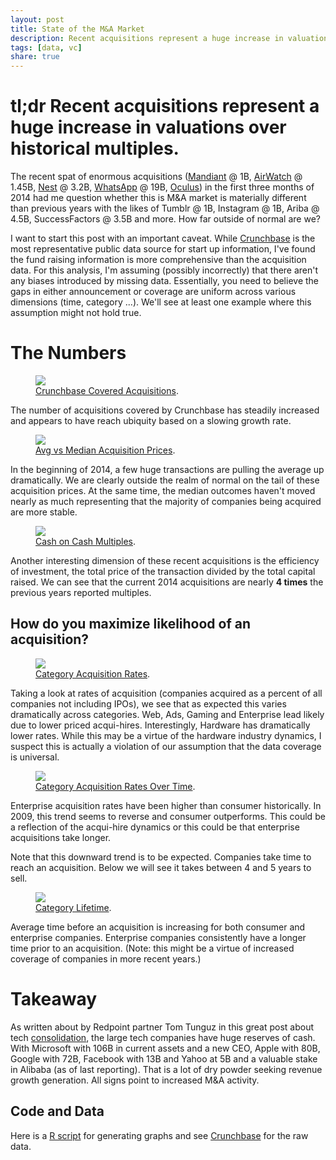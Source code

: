 ```yaml
---
layout: post
title: State of the M&A Market
description: Recent acquisitions represent a huge increase in valuations over historical multiples.
tags: [data, vc]
share: true
---
```


# tl;dr Recent acquisitions represent a huge increase in valuations over historical multiples.

The recent spat of enormous acquisitions ([Mandiant](http://www.nytimes.com/2014/01/03/technology/fireeye-computer-security-firm-acquires-mandiant.html?_r=0) @ 1B, [AirWatch](http://online.wsj.com/news/articles/SB10001424052702304632204579336310939257846) @ 1.45B, [Nest](http://mashable.com/2014/02/12/google-nest-acquisition/) @ 3.2B, [WhatsApp](http://techcrunch.com/2014/02/19/facebooks-19-billion-whatsapp-acquisition-contextualized/) @ 19B, [Oculus](http://www.wired.com/2014/03/facebook-acquires-oculus/)) in the first three months of 2014 had me question whether this is M&A market is materially different than previous years with the likes of Tumblr @ 1B, Instagram @ 1B, Ariba @ 4.5B, SuccessFactors @ 3.5B and more.  How far outside of normal are we?

I want to start this post with an important caveat.  While [Crunchbase](http://info.crunchbase.com/about/crunchbase-data-exports/) is the most representative public data source for start up information, I've found the fund raising information is more comprehensive than the acquisition data.  For this analysis, I'm assuming (possibly incorrectly) that there aren't any biases introduced by missing data.  Essentially, you need to believe the gaps in either announcement or coverage are uniform across various dimensions (time, category ...).  We'll see at least one example where this assumption might not hold true.

# The Numbers

<figure>
  <a href="{{ site.url }}/images/crunchbase/acquisitions/acquisitions.png"><img src="{{ site.url }}/images/crunchbase/acquisitions/acquisitions.png" /></a>
  <figcaption><a href="{{ site.url }}/images/crunchbase/acquisitions/acquisitions.png" title="Crunchbase Covered Acquisitions">Crunchbase Covered Acquisitions</a>.</figcaption>
</figure>

The number of acquisitions covered by Crunchbase has steadily increased and appears to have reach ubiquity based on a slowing growth rate.

<figure>
  <a href="{{ site.url }}/images/crunchbase/acquisitions/avg_acquisition.png"><img src="{{ site.url }}/images/crunchbase/acquisitions/avg_acquisition.png" /></a>
  <figcaption><a href="{{ site.url }}/images/crunchbase/acquisitions/avg_acquisition.png" title="Avg vs Median Acquisition Prices">Avg vs Median Acquisition Prices</a>.</figcaption>
</figure>

In the beginning of 2014, a few huge transactions are pulling the average up dramatically.  We are clearly outside the realm of normal on the tail of these acquisition prices.  At the same time, the median outcomes haven't moved nearly as much representing that the majority of companies being acquired are more stable.

<figure>
  <a href="{{ site.url }}/images/crunchbase/acquisitions/money_multiple.png"><img src="{{ site.url }}/images/crunchbase/acquisitions/money_multiple.png" /></a>
  <figcaption><a href="{{ site.url }}/images/crunchbase/acquisitions/money_multiple.png" title="Cash on Cash Multiples">Cash on Cash Multiples</a>.</figcaption>
</figure>

Another interesting dimension of these recent acquisitions is the efficiency of investment, the total price of the transaction divided by the total capital raised.  We can see that the current 2014 acquisitions are nearly **4 times** the previous years reported multiples.

## How do you maximize likelihood of an acquisition?

<figure>
  <a href="{{ site.url }}/images/crunchbase/acquisitions/category_acquisition.png"><img src="{{ site.url }}/images/crunchbase/acquisitions/category_acquisition.png" /></a>
  <figcaption><a href="{{ site.url }}/images/crunchbase/acquisitions/category_acquisition.png" title="Category Acquisition Rates">Category Acquisition Rates</a>.</figcaption>
</figure>

Taking a look at rates of acquisition (companies acquired as a percent of all companies not including IPOs), we see that as expected this varies dramatically across categories.  Web, Ads, Gaming and Enterprise lead likely due to lower priced acqui-hires.  Interestingly, Hardware has dramatically lower rates.  While this may be a virtue of the hardware industry dynamics, I suspect this is actually a violation of our assumption that the data coverage is universal.

<figure>
  <a href="{{ site.url }}/images/crunchbase/acquisitions/category_year_acquisition.png"><img src="{{ site.url }}/images/crunchbase/acquisitions/category_year_acquisition.png" /></a>
  <figcaption><a href="{{ site.url }}/images/crunchbase/acquisitions/category_year_acquisition.png" title="Category Acquisition Rates Over Time">Category Acquisition Rates Over Time</a>.</figcaption>
</figure>

Enterprise acquisition rates have been higher than consumer historically.  In 2009, this trend seems to reverse and consumer outperforms.  This could be a reflection of the acqui-hire dynamics or this could be that enterprise acquisitions take longer.

Note that this downward trend is to be expected.  Companies take time to reach an acquisition.  Below we will see it takes between 4 and 5 years to sell.

<figure>
  <a href="{{ site.url }}/images/crunchbase/acquisitions/avg_category_acquisition_lifetime.png"><img src="{{ site.url }}/images/crunchbase/acquisitions/avg_category_acquisition_lifetime.png" /></a>
  <figcaption><a href="{{ site.url }}/images/crunchbase/acquisitions/avg_category_acquisition_lifetime.png" title="Category Lifetime">Category Lifetime</a>.</figcaption>
</figure>

Average time before an acquisition is increasing for both consumer and enterprise companies.  Enterprise companies consistently have a longer time prior to an acquisition.  (Note: this might be a virtue of increased coverage of companies in more recent years.)

# Takeaway

As written about by Redpoint partner Tom Tunguz in this great post about tech [consolidation](http://tomtunguz.com/tech-consolidation/), the large tech companies have huge reserves of cash.  With Microsoft with 106B in current assets and a new CEO, Apple with 80B, Google with 72B, Facebook with 13B and Yahoo at 5B and a valuable stake in Alibaba (as of last reporting).  That is a lot of dry powder seeking revenue growth generation.  All signs point to increased M&A activity.

## Code and Data

Here is a [R script](https://gist.github.com/jdavidson/9905430) for generating graphs and see [Crunchbase](http://info.crunchbase.com/about/crunchbase-data-exports/) for the raw data.
